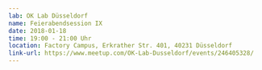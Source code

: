 ```yaml
---
lab: OK Lab Düsseldorf
name: Feierabendsession IX
date: 2018-01-18
time: 19:00 - 21:00 Uhr
location: Factory Campus, Erkrather Str. 401, 40231 Düsseldorf
link-url: https://www.meetup.com/OK-Lab-Dusseldorf/events/246405328/
---
```

